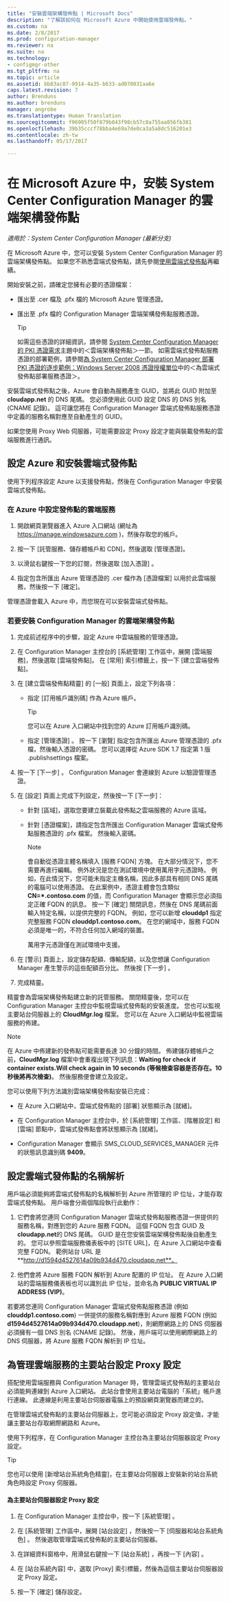```yaml
---
title: "安裝雲端架構發佈點 | Microsoft Docs"
description: "了解該如何在 Microsoft Azure 中開始使用雲端發佈點。"
ms.custom: na
ms.date: 2/8/2017
ms.prod: configuration-manager
ms.reviewer: na
ms.suite: na
ms.technology:
- configmgr-other
ms.tgt_pltfrm: na
ms.topic: article
ms.assetid: bb83ac87-9914-4a35-b633-ad070031aa6e
caps.latest.revision: 7
author: Brenduns
ms.author: brenduns
manager: angrobe
ms.translationtype: Human Translation
ms.sourcegitcommit: f96905f50f879b843f98cb57c8a755aa856fb381
ms.openlocfilehash: 39b35cccf78bba4e69a7de0ca3a5a8dc516201e3
ms.contentlocale: zh-tw
ms.lasthandoff: 05/17/2017

---
```

# <a name="install-cloud-based-distribution-points-in-microsoft-azure-for-system-center-configuration-manager"></a>在 Microsoft Azure 中，安裝 System Center Configuration Manager 的雲端架構發佈點

*適用於：System Center Configuration Manager (最新分支)*

在 Microsoft Azure 中，您可以安裝 System Center Configuration Manager 的雲端架構發佈點。 如果您不熟悉雲端式發佈點，請先參閱[使用雲端式發佈點](../../../../core/plan-design/hierarchy/use-a-cloud-based-distribution-point.md)再繼續。

 開始安裝之前，請確定您擁有必要的憑證檔案：  

-   匯出至 .cer 檔及 .pfx 檔的 Microsoft Azure 管理憑證。  

-   匯出至 .pfx 檔的 Configuration Manager 雲端架構發佈點服務憑證。  

    > [!TIP]
    >   如需這些憑證的詳細資訊，請參閱 [System Center Configuration Manager 的 PKI 憑證需求](../../../../core/plan-design/network/pki-certificate-requirements.md)主題中的＜雲端架構發佈點＞一節。 如需雲端式發佈點服務憑證的部署範例，請參閱[為 System Center Configuration Manager 部署 PKI 憑證的逐步範例：Windows Server 2008 憑證授權單位](/sccm/core/plan-design/network/example-deployment-of-pki-certificates)中的＜為雲端式發佈點部署服務憑證＞。  


 安裝雲端式發佈點之後，Azure 會自動為服務產生 GUID，並將此 GUID 附加至 **cloudapp.net** 的 DNS 尾碼。 您必須使用此 GUID 設定 DNS 的 DNS 別名 (CNAME 記錄)。 這可讓您將在 Configuration Manager 雲端式發佈點服務憑證中定義的服務名稱對應至自動產生的 GUID。  

 如果您使用 Proxy Web 伺服器，可能需要設定 Proxy 設定才能與裝載發佈點的雲端服務進行通訊。  

##  <a name="BKMK_ConfigWindowsAzureandInstallDP"></a> 設定 Azure 和安裝雲端式發佈點  
 使用下列程序設定 Azure 以支援發佈點，然後在 Configuration Manager 中安裝雲端式發佈點。  

### <a name="to-set-up-a-cloud-service-in-azure-for-a-distribution-point"></a>在 Azure 中設定發佈點的雲端服務  

1.  開啟網頁瀏覽器進入 Azure 入口網站 (網址為 https://manage.windowsazure.com )，然後存取您的帳戶。  

2.  按一下 [託管服務、儲存體帳戶和 CDN]，然後選取 [管理憑證]。  

3.  以滑鼠右鍵按一下您的訂閱，然後選取 [加入憑證] 。  

4.  指定包含所匯出 Azure 管理憑證的 .cer 檔作為 [憑證檔案] 以用於此雲端服務，然後按一下 [確定]。  

管理憑證會載入 Azure 中，而您現在可以安裝雲端式發佈點。  

### <a name="to-install-a-cloud-based-distribution-point-for-configuration-manager"></a>若要安裝 Configuration Manager 的雲端架構發佈點  

1.  完成前述程序中的步驟，設定 Azure 中雲端服務的管理憑證。  

2.  在 Configuration Manager 主控台的 [系統管理] 工作區中，展開 [雲端服務]，然後選取 [雲端發佈點]。 在 [常用] 索引標籤上，按一下 [建立雲端發佈點]。  

3.  在 [建立雲端發佈點精靈] 的 [一般] 頁面上，設定下列各項：  

    -   指定 [訂用帳戶識別碼] 作為 Azure 帳戶。  

        > [!TIP]  
        >  您可以在 Azure 入口網站中找到您的 Azure 訂用帳戶識別碼。  

    -   指定 [管理憑證] 。 按一下 [瀏覽] 指定包含所匯出 Azure 管理憑證的 .pfx 檔，然後輸入憑證的密碼。 您可以選擇從 Azure SDK 1.7 指定第 1 版 .publishsettings 檔案。  

4.  按一下 [下一步] 。 Configuration Manager 會連線到 Azure 以驗證管理憑證。  

5.  在 [設定] 頁面上完成下列設定，然後按一下 [下一步]：  

    -   針對 [區域]，選取您要建立裝載此發佈點之雲端服務的 Azure 區域。  

    -   針對 [憑證檔案]，請指定包含所匯出 Configuration Manager 雲端式發佈點服務憑證的 .pfx 檔案。 然後輸入密碼。  

        > [!NOTE]  
        >  會自動從憑證主體名稱填入 [服務 FQDN] 方塊。 在大部分情況下，您不需要再進行編輯。 例外狀況是您在測試環境中使用萬用字元憑證時。 例如，在此情況下，您可能未指定主機名稱，因此多部具有相同 DNS 尾碼的電腦可以使用憑證。 在此案例中，憑證主體會包含類似 **CN=\*.contoso.com** 的值，而 Configuration Manager 會顯示您必須指定正確 FQDN 的訊息。 按一下 [確定]  關閉訊息，然後在 DNS 尾碼前面輸入特定名稱，以提供完整的 FQDN。 例如，您可以新增 **clouddp1** 指定完整服務 FQDN **clouddp1.contoso.com**。 在您的網域中，服務 FQDN 必須是唯一的，不符合任何加入網域的裝置。  
        >   
        >  萬用字元憑證僅在測試環境中支援。  

6.  在 [警示] 頁面上，設定儲存配額、傳輸配額，以及您想讓 Configuration Manager 產生警示的這些配額百分比。 然後按 [下一步] 。  

7.  完成精靈。  

精靈會為雲端架構發佈點建立新的託管服務。 關閉精靈後，您可以在 Configuration Manager 主控台中監視雲端式發佈點的安裝進度。 您也可以監視主要站台伺服器上的 **CloudMgr.log** 檔案。 您可以在 Azure 入口網站中監視雲端服務的佈建。  

> [!NOTE]  
>  在 Azure 中佈建新的發佈點可能需要長達 30 分鐘的時間。 佈建儲存體帳戶之前，**CloudMgr.log** 檔案中會重複出現下列訊息：**Waiting for check if container exists.Will check again in 10 seconds (等候檢查容器是否存在。10 秒後將再次檢查)**。 然後服務便會建立及設定。  

 您可以使用下列方法識別雲端架構發佈點安裝已完成：  

-   在 Azure 入口網站中，雲端式發佈點的 [部署] 狀態顯示為 [就緒]。  

-   在 Configuration Manager 主控台中，於 [系統管理] 工作區、[階層設定] 和 [雲端] 節點中，雲端式發佈點會將狀態顯示為 [就緒]。  

-   Configuration Manager 會顯示 SMS_CLOUD_SERVICES_MANAGER 元件的狀態訊息識別碼 **9409**。  

##  <a name="BKMK_ConfigDNSforCloudDPs"></a> 設定雲端式發佈點的名稱解析  
 用戶端必須能夠將雲端式發佈點的名稱解析到 Azure 所管理的 IP 位址，才能存取雲端式發佈點。 用戶端會分兩個階段執行此動作：  

1.  它們會將您連同 Configuration Manager 雲端式發佈點服務憑證一併提供的服務名稱，對應到您的 Azure 服務 FQDN。 這個 FQDN 包含 GUID 及 **cloudapp.net**的 DNS 尾碼。 GUID 是在您安裝雲端架構發佈點後自動產生的。 您可以參照雲端服務儀表板中的 [SITE URL]，在 Azure 入口網站中查看完整 FQDN。 範例站台 URL 是 **http://d1594d4527614a09b934d470.cloudapp.net**。  

2.  他們會將 Azure 服務 FQDN 解析到 Azure 配置的 IP 位址。 在 Azure 入口網站的雲端服務儀表板也可以識別此 IP 位址，並命名為 **PUBLIC VIRTUAL IP ADDRESS (VIP)**。  

若要將您連同 Configuration Manager 雲端式發佈點服務憑證 (例如 **clouddp1.contoso.com**) 一併提供的服務名稱對應到 Azure 服務 FQDN (例如 **d1594d4527614a09b934d470.cloudapp.net**)，則網際網路上的 DNS 伺服器必須擁有一個 DNS 別名 (CNAME 記錄)。 然後，用戶端可以使用網際網路上的 DNS 伺服器，將 Azure 服務 FQDN 解析到 IP 位址。  

##  <a name="BKMK_ConfigProxyforCloud"></a> 為管理雲端服務的主要站台設定 Proxy 設定  
 搭配使用雲端服務與 Configuration Manager 時，管理雲端式發佈點的主要站台必須能夠連線到 Azure 入口網站。 此站台會使用主要站台電腦的「系統」帳戶進行連線。 此連線是利用主要站台伺服器電腦上的預設網頁瀏覽器而建立的。  

 在管理雲端式發佈點的主要站台伺服器上，您可能必須設定 Proxy 設定值，才能讓主要站台存取網際網路和 Azure。  

 使用下列程序，在 Configuration Manager 主控台為主要站台伺服器設定 Proxy 設定。  

> [!TIP]  
>  您也可以使用 [新增站台系統角色精靈]，在主要站台伺服器上安裝新的站台系統角色時設定 Proxy 伺服器。  

#### <a name="to-set-up-proxy-settings-for-the-primary-site-server"></a>為主要站台伺服器設定 Proxy 設定  

1.  在 Configuration Manager 主控台中，按一下 [系統管理] 。  

2.  在 [系統管理]  工作區中，展開 [站台設定] ，然後按一下 [伺服器和站台系統角色] 。 然後選取管理雲端式發佈點的主要站台伺服器。  

3.  在詳細資料窗格中，用滑鼠右鍵按一下 [站台系統] ，再按一下 [內容] 。  

4.  在 [站台系統內容] 中，選取 [Proxy] 索引標籤，然後為這個主要站台伺服器設定 Proxy 設定。  

5.  按一下 [確定] 儲存設定。  

